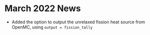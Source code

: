 # March 2022 News

- Added the option to output the unrelaxed fission heat source from OpenMC, using
  `output = fission_tally`
